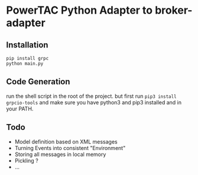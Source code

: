 # PowerTAC Python Adapter to broker-adapter

## Installation

```
pip install grpc
python main.py
```

## Code Generation
run the shell script in the root of the project. but first run `pip3 install grpcio-tools` and make sure you have python3 and pip3 installed and in your PATH.

## Todo

- Model definition based on XML messages
- Turning Events into consistent "Environment"
- Storing all messages in local memory
- Pickling ?
- ...
